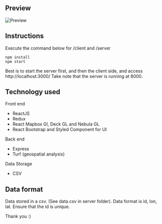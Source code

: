 ## Preview

![Preview](https://i.gyazo.com/3edeaead3bc2d3c6c63505e776c34691.gif)

## Instructions

Execute the command below for /client and /server
```
npm install
npm start
```

Best is to start the server first, and then the client side, and access http://localhost:3000/
Take note that the server is running at 8000.

## Technology used
Front end
- ReactJS
- Redux
- React Mapbox Gl, Deck GL and Nebula GL
- React Bootstrap and Styled Component for UI

Back end
- Express
- Turf (geospatial analysis)

Data Storage
- CSV

## Data format
Data stored in a csv. (See data.csv in server folder).
Data format is id, lon, lat.
Ensure that the id is unique.

Thank you :)